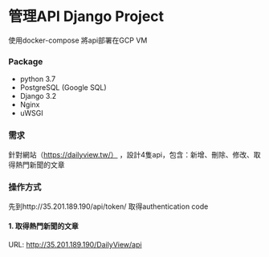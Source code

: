 # 管理API Django Project
使用docker-compose 將api部署在GCP VM

### Package
- python 3.7
- PostgreSQL (Google SQL)
- Django 3.2
- Nginx
- uWSGI

### 需求
針對網站（https://dailyview.tw/）
，設計4隻api，包含：新增、刪除、修改、取得熱門新聞的文章

### 操作方式
先到http://35.201.189.190/api/token/
取得authentication code

#### 1. 取得熱門新聞的文章
URL: http://35.201.189.190/DailyView/api


